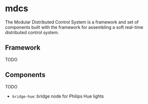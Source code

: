 # mdcs

The Modular Distributed Control System is a framework and set of components built with the framework for assembling a soft real-time distributed control system.

## Framework

TODO

## Components

TODO

* `bridge-hue`: bridge node for Philips Hue lights

